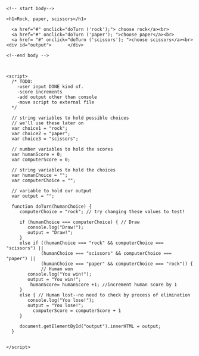 

<!DOCTYPE html>
<html lang="en">
  <head>
    <title>Rock, paper, scissors</title>
  </head>
  <body>
    
    <!-- start body-->
    
    <h1>Rock, paper, scissors</h1>
      
      <a href="#" onclick="doTurn ('rock');"> choose rock</a><br>
      <a href="#" onclick="doTurn ('paper'); ">choose paper</a><br> 
      <a href= "#" onclick="doTurn ('scissors'); ">choose scissors</a><br>
    <div id="output">      </div>

    <!--end body -->
    
    
    
    <script>
      /* TODO: 
        -user input DONE kind of.
        -score increments
        -add output other than console
        -move script to external file
      */

      // string variables to hold possible choices
      // we'll use these later on
      var choice1 = "rock";
      var choice2 = "paper";
      var choice3 = "scissors";

      // number variables to hold the scores
      var humanScore = 0;
      var computerScore = 0;
      
      // string variables to hold the choices
      var humanChoice = "";
      var computerChoice = "";
      
      // variable to hold our output
      var output = "";
            
      function doTurn(humanChoice) {
         computerChoice = "rock"; // try changing these values to test!
         
         if (humanChoice === computerChoice) { // Draw
            console.log("Draw!");
            output = "Draw!";
         }
         else if ((humanChoice === "rock" && computerChoice === "scissors") ||
                 (humanChoice === "scissors" && computerChoice === "paper") ||
                 (humanChoice === "paper" && computerChoice === "rock")) { 
                 // Human won
            console.log("You win!"); 
            output = "You win!";
             humanScore= humanScore +1; //increment human score by 1 
         }
         else { // Human lost--no need to check by process of elimination
            console.log("You lose!");
            output = "You lose!";
              computerScore = computerScore + 1
         }
         
         document.getElementById("output").innerHTML = output;
      }
      
      
    </script>
    
  </body>
